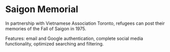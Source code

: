 # Saigon Memorial

In partnership with Vietnamese Association Toronto, refugees can post their memories of the Fall of Saigon in 1975.

 Features: email and Google authentication, complete social media functionality, optimized searching and filtering.
